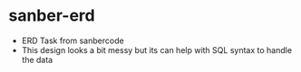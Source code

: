 # sanber-erd
* ERD Task from sanbercode
* This design looks a bit messy but its can help with SQL syntax to handle the data
